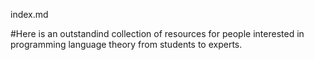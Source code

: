 index.md

#Here is an outstandind collection of resources for people interested in programming language theory from students to experts.
